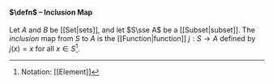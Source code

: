 #### $\defn$ – Inclusion Map
Let $A$ and $B$ be [[Set|sets]], and let $S\sse A$ be a [[Subset|subset]]. The *inclusion* map from $S$ to $A$ is the [[Function|function]] $j : S \to A$ defined by $j(x)=x$ for all $x\in S$[^1].

[^1]: Notation: [[Element]]